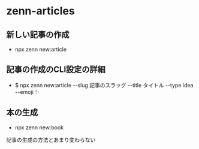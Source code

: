 # zenn-articles

## 新しい記事の作成
- npx zenn new:article

## 記事の作成のCLI設定の詳細
- $ npx zenn new:article --slug 記事のスラッグ --title タイトル --type idea --emoji ✨

## 本の生成
- npx zenn new:book

記事の生成の方法とあまり変わらない
